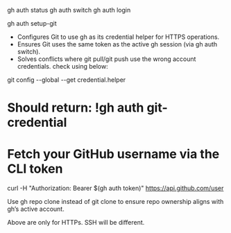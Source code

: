 gh auth status
gh auth switch
gh auth login

gh auth setup-git
- Configures Git to use gh as its credential helper for HTTPS operations.
- Ensures Git uses the same token as the active gh session (via gh auth switch).
- Solves conflicts where git pull/git push use the wrong account credentials.
check using below:

git config --global --get credential.helper
# Should return: !gh auth git-credential

# Fetch your GitHub username via the CLI token
curl -H "Authorization: Bearer $(gh auth token)" https://api.github.com/user

Use gh repo clone instead of git clone to ensure repo ownership aligns with gh’s active account.

Above are only for HTTPs.
SSH will be different.

